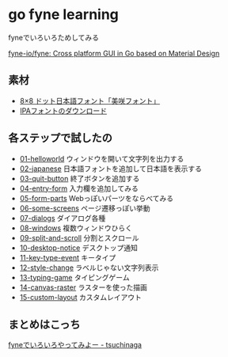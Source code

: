 # go fyne learning
fyneでいろいろためしてみる

[fyne-io/fyne: Cross platform GUI in Go based on Material Design](https://github.com/fyne-io/fyne)

## 素材
* [8×8 ドット日本語フォント「美咲フォント」](https://littlelimit.net/misaki.htm)
* [IPAフォントのダウンロード](https://ipafont.ipa.go.jp/old/ipafont/download.html)

## 各ステップで試したの
* [01-helloworld](01-helloworld) ウィンドウを開いて文字列を出力する
* [02-japanese](02-japanese) 日本語フォントを追加して日本語を表示する
* [03-quit-button](03-quit-button) 終了ボタンを追加する
* [04-entry-form](04-entry-form) 入力欄を追加してみる
* [05-form-parts](05-form-parts) Webっぽいパーツをならべてみる
* [06-some-screens](06-some-screens) ページ遷移っぽい挙動
* [07-dialogs](07-dialogs) ダイアログ各種
* [08-windows](08-windows) 複数ウィンドウひらく
* [09-split-and-scroll](09-split-and-scroll) 分割とスクロール
* [10-desktop-notice](10-desktop-notice) デスクトップ通知
* [11-key-type-event](11-key-type-event) キータイプ
* [12-style-change](12-style-change) ラベルじゃない文字列表示
* [13-typing-game](13-typing-game) タイピングゲーム
* [14-canvas-raster](14-canvas-raster) ラスターを使った描画
* [15-custom-layout](15-custom-layout) カスタムレイアウト

## まとめはこっち
[fyneでいろいろやってみよー - tsuchinaga](https://scrapbox.io/tsuchinaga/fyne%E3%81%A7%E3%81%84%E3%82%8D%E3%81%84%E3%82%8D%E3%82%84%E3%81%A3%E3%81%A6%E3%81%BF%E3%82%88%E3%83%BC)
